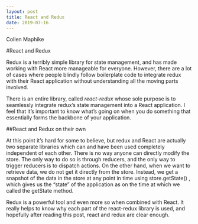 ```yaml
---
layout: post
title: React and Redux
date: 2019-07-16
---
```


Collen Maphike


#React and Redux

Redux is a terribly simple library for state management, and has made working with React more manageable for everyone. However, there are a lot of cases where people blindly follow boilerplate code to integrate redux with their React application without understanding all the moving parts involved.

There is an entire library, called *react-redux* whose sole purpose is to seamlessly integrate redux’s state management into a React application. I feel that it’s important to know what’s going on when you do something that essentially forms the backbone of your application.

##React and Redux on their own

At this point it’s hard for some to believe, but redux and React are actually two separate libraries which can and have been used completely independent of each other.
There is no way anyone can directly modify the store. The only way to do so is through reducers, and the only way to trigger reducers is to dispatch actions.
On the other hand, when we want to retrieve data, we do not get it directly from the store. Instead, we get a snapshot of the data in the store at any point in time using store.getState() , which gives us the “state” of the application as on the time at which we called the getState method.

Redux is a powerful tool and even more so when combined with React. It really helps to know why each part of the react-redux library is used, and hopefully after reading this post, react and redux are clear enough.